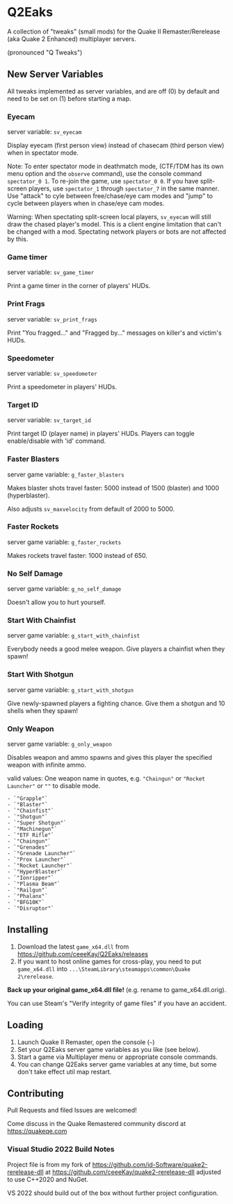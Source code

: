 # Q2Eaks

A collection of "tweaks" (small mods) for the Quake II Remaster/Rerelease (aka Quake 2 Enhanced) multiplayer servers.

(pronounced "Q Tweaks")

## New Server Variables

All tweaks implemented as server variables, and are off (0) by default and
need to be set on (1) before starting a map.

### Eyecam

server variable: `sv_eyecam`

Display eyecam (first person view) instead of chasecam (third person view) when in spectator mode.

Note: To enter spectator mode in deathmatch mode, (CTF/TDM has its own menu option and the `observe` command), use the console command `spectator_0 1`. To re-join the game, use `spectator_0 0`. If you have split-screen players, use `spectator_1` through `spectator_7` in the same manner. Use "attack" to cyle between free/chase/eye cam modes and "jump" to cycle between players when in chase/eye cam modes.

Warning: When spectating split-screen local players, `sv_eyecam` will still draw the chased player's model. This is a client engine limitation that can't be changed with a mod. Spectating network players or bots are not affected by this.

### Game timer

server variable: `sv_game_timer`

Print a game timer in the corner of players' HUDs.

### Print Frags

server variable: `sv_print_frags`

Print "You fragged..." and "Fragged by..." messages on killer's and victim's HUDs.

### Speedometer

server variable: `sv_speedometer`

Print a speedometer in players' HUDs.

### Target ID

server variable: `sv_target_id`

Print target ID (player name) in players' HUDs. Players can toggle enable/disable with 'id' command.

### Faster Blasters

server game variable: `g_faster_blasters`

Makes blaster shots travel faster: 5000 instead of 1500 (blaster) and 1000 (hyperblaster).

Also adjusts `sv_maxvelocity` from default of 2000 to 5000.

### Faster Rockets

server game variable: `g_faster_rockets`

Makes rockets travel faster: 1000 instead of 650.

### No Self Damage

server game variable: `g_no_self_damage`

Doesn't allow you to hurt yourself.

### Start With Chainfist

server game variable: `g_start_with_chainfist`

Everybody needs a good melee weapon. Give players a chainfist when they spawn!

### Start With Shotgun

server game variable: `g_start_with_shotgun`

Give newly-spawned players a fighting chance. Give them a shotgun and 10 shells when they spawn!

### Only Weapon

server game variable: `g_only_weapon`

Disables weapon and ammo spawns and gives this player the specified weapon with infinite ammo.

valid values: One weapon name in quotes, e.g. `"Chaingun"` or `"Rocket Launcher"` or `""` to disable mode.

    - `"Grapple"`
    - `"Blaster"`
    - `"Chainfist"`
    - `"Shotgun"`
    - `"Super Shotgun"`
    - `"Machinegun"`
    - `"ETF Rifle"`
    - `"Chaingun"`
    - `"Grenades"`
    - `"Grenade Launcher"`
    - `"Prox Launcher"`
    - `"Rocket Launcher"`
    - `"HyperBlaster"`
    - `"Ionripper"`
    - `"Plasma Beam"`
    - `"Railgun"`
    - `"Phalanx"`
    - `"BFG10K"`
    - `"Disruptor"`

## Installing

1. Download the latest `game_x64.dll` from https://github.com/ceeeKay/Q2Eaks/releases
2. If you want to host online games for cross-play, you need to put `game_x64.dll` into
   `...\SteamLibrary\steamapps\common\Quake 2\rerelease`.

**Back up your original game_x64.dll file!** (e.g. rename to game_x64.dll.orig).

You can use Steam's "Verify integrity of game files" if you have an accident.

## Loading

1. Launch Quake II Remaster, open the console (`~`)
2. Set your Q2Eaks server game variables as you like (see below).
3. Start a game via Multiplayer menu or appropriate console commands.
4. You can change Q2Eaks server game variables at any time, but some don't take effect util map restart.

## Contributing

Pull Requests and filed Issues are welcomed!

Come discuss in the Quake Remastered community discord at https://quakeqe.com

### Visual Studio 2022 Build Notes

Project file is from my fork of https://github.com/id-Software/quake2-rerelease-dll
at https://github.com/ceeeKay/quake2-rerelease-dll adjusted to use C++2020 and NuGet.

VS 2022 should build out of the box without further project configuration.
